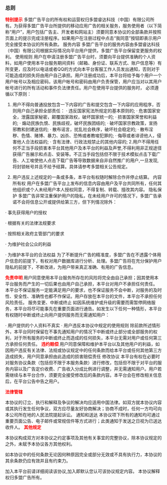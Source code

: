 ### 总则
<b style='color:red'>特别提示</b>
多盟广告平台的所有权和运营权归多盟睿达科技（中国）有限公司所有。为获得多盟广告平台所提供的移动应用广告的相关服务，服务使用者（以下简称“用户”，用户包括广告主、开发者和网站主）须要同意本协议的全部条款并按照页面上的提示完成注册程序。如果用户在注册过程中点击“我同意”按钮即表示用户完全接受本协议的所有条款。服务内容多盟广告平台的服务内容由多盟睿达科技（中国）有限公司根据实际情况向平台用户提供，多盟广告平台保留变更服务的权利。使用规则用户在申请注册多盟广告平台时，须要向平台提供准确的个人资料，如用户使用本平台服务期间资料（邮箱、身份证、联系方式、账户信息等）有所变更，应及时以电话或者QQ的方式向本平台客服工作人员发出通知，否则对于可能造成的损失将由用户自己承担。用户注册成功后，本平台将给予每个用户一个用户帐号以及相应密码，该用户帐号和密码由用户负责保管，用户应当对以其用户帐号进行的所有活动和事件负法律责任。用户在使用平台提供的服务时，
必须遵循以下原则：
1. 用户不得向普通投放包含一下内容的广告和提交包含一下内容的应用程序，否则用户自己承担全部责任：
·       违反国家宪法所规定的基本原则的;
·       危害国家安全，泄露国家秘密，颠覆国家政权，破坏国家统一的;
·       损害国家荣誉和利益的;
·       煽动民族仇恨、民族歧视，破坏民族团结的;
·       破坏国家宗教政策，宣扬邪教和封建迷信的;
·       散布谣言，扰乱社会秩序，破坏社会稳定的;
·       散布淫秽、色情、赌博、暴力、凶杀、恐怖或者教唆犯罪的;·       侮辱或者诽谤他人，侵害他人合法权益的;
·       含有法律、行政法规禁止的其他内容的;
2.用户不得用任何不正当手段损害本平台其他用户及本平台的利益及声誉,不得利用非正规途径获得广告展示和点击、安装等。不正当手段包括但不限于技术模拟点击下载广告、人工唆使他人点击下载广告等导致数据来自非自然推广的用户,一旦发现,将封锁帐号并且不给予结算。具体请参考多盟相关公告规定。
3. 用户违反上述规定的一条或多条，本平台有权随时解除合作并停止结算。内容所有权用户在多盟广告平台上发布的信息内容由用户及平台共同所有，任何其他组织或个人未经用户本人授权同意，不得复制、转载、擅改其内容。隐私保护多盟广告非常注重保护用户的隐私，在未经用户许可的情况下，多盟广告承诺不会将信息公开或提供给第三方，但下列情况除外：
·       事先获得用户的授权
·       根据有关的法律法规要求
·       按照相关政府主管部门的要求
·       为维护社会公众的利益
·       为维护本平台的合法权益为了不断提升广告的精准度，多盟广告在不透露个体用户信息的前提下，有权对用户数据库进行分析、处理。多盟广告将在充分保护用户隐私的前提下，不断改进，为用户带来真正准确、有用的广告信息。
<b style='color:red'>免责申明</b>
用户同意使用本平台服务所存在的风险将完全由自己承担；因其使用本平台服务而产生的一切后果也由用户自己承担，本平台对用户不承担任何责任。本平台不保证服务一定能满足用户的要求，也不保证服务不会中断，对服务的及时性、安全性、准确性也都不作保证。用户存放在本平台的文件，本平台不承担任何风险责任。服务变更、中断或终止如因系统维护或升级的需要而需暂停网络服务，本平台将尽可能事先在重要页面进行通告。如发生以下任何一种情形，本平台有权随时中断或终止向用户提供服务而无需通知用户：
·       用户提供的个人资料不真实
·       用户违反本协议中规定的使用规则除前款所述情形外，本平台同时保留在不事先通知用户的情况下中断或终止部分或全部服务的权利，对于所有服务的中断或终止而造成的任何损失，本平台无需对用户或任何第三方承担任何责任。
<b style='color:red'>违约赔偿</b>
用户同意保障和维护本平台以及其他用户的利益，如因用户违反有关法律、法规或协议规定中的任何条款而给本平台或任何其他第三方造成损失，用户同意承担由此造成的损害赔偿责任修改协议本平台有权在必要时对服务协议条款（包括但不限于本服务条款）进行修改，包括但不限于对平台的服务内容以及广告定价收费、广告收入分成比例进行调整，并无需通知用户。用户若需继续与本平台合作，须要完全接受修改后的条款内容。本平台会在修改相关信息后，在平台公告中告之用户。
<b style='color:red'>法律管辖</b>
本协议的订立、执行和解释及争议的解决均应适用中国法律。如双方就本协议内容或其执行发生任何争议，双方应尽量友好协商解决；协商不成时，任何一方均可向本公司所在地的人民法院提起诉讼。通知和送达本协议项下所有的通知均可通过重要页面公告、电子邮件或常规信件等方式进行；此类通知于发送之日视为已送达收件人。
<b style='color:red'>其他规定</b>
本协议构成双方对本协议之约定事项及其他有关事宜的完整协议，除本协议规定的之外，未赋予本协议各方其他权利。
如本协议中的任何条款无论因何种原因完全或部分无效或不具有执行力，本协议的其余条款仍应有效并且有约束力。
加入本平台前请详细阅读该协议,加入即默认您认可该协议规定内容。本协议解释权归多盟广告所有。
</br>

